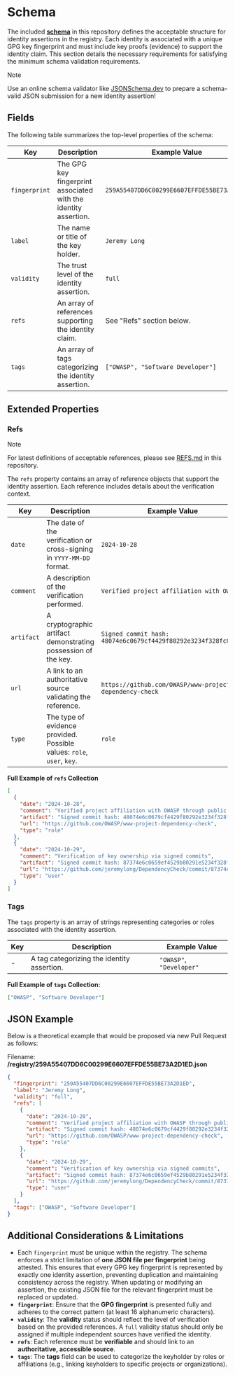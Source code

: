 # Schema
The included [**schema**](/schema.json) in this repository defines the acceptable structure for identity assertions in the registry. Each identity is associated with a unique GPG key fingerprint and must include key proofs (evidence) to support the identity claim. This section details the necessary requirements for satisfying the minimum schema validation requirements.

> [!NOTE]
> Use an online schema validator like [JSONSchema.dev](https://jsonschema.dev/) to prepare a schema-valid JSON submission for a new identity assertion!

## Fields

The following table summarizes the top-level properties of the schema:

| Key           | Description                                                      | Example Value                                              |
|---------------|------------------------------------------------------------------|------------------------------------------------------------|
| `fingerprint` | The GPG key fingerprint associated with the identity assertion. | `259A55407DD6C00299E6607EFFDE55BE73A2D1ED`                |
| `label`       | The name or title of the key holder.                             | `Jeremy Long`                                              |
| `validity`    | The trust level of the identity assertion.                      | `full`                                                    |
| `refs`        | An array of references supporting the identity claim.           | See "Refs" section below.                                  |
| `tags`        | An array of tags categorizing the identity assertion.           | `["OWASP", "Software Developer"]`                       |

## Extended Properties

### Refs
> [!NOTE]
> For latest definitions of acceptable references, please see [REFS.md](/REFS.md) in this repository.

The `refs` property contains an array of reference objects that support the identity assertion. Each reference includes details about the verification context.

| Key        | Description                                                          | Example Value                                             |
|------------|----------------------------------------------------------------------|-----------------------------------------------------------|
| `date`     | The date of the verification or cross-signing in `YYYY-MM-DD` format.| `2024-10-28`                                              |
| `comment`  | A description of the verification performed.                         | `Verified project affiliation with OWASP.`               |
| `artifact` | A cryptographic artifact demonstrating possession of the key.        | `Signed commit hash: 48074e6c0679cf4429f80292e3234f328fc870e9` |
| `url`      | A link to an authoritative source validating the reference.          | `https://github.com/OWASP/www-project-dependency-check`   |
| `type`     | The type of evidence provided. Possible values: `role`, `user`, `key`.| `role`                                                   |

**Full Example of `refs` Collection**
```json
[
  {
    "date": "2024-10-28",
    "comment": "Verified project affiliation with OWASP through public documentation",
    "artifact": "Signed commit hash: 48074e6c0679cf4429f80292e3234f328fc870e9",
    "url": "https://github.com/OWASP/www-project-dependency-check",
    "type": "role"
  },
  {
    "date": "2024-10-29",
    "comment": "Verification of key ownership via signed commits",
    "artifact": "Signed commit hash: 87374e6c0659ef4529b80291e5234f328fc671e9",
    "url": "https://github.com/jeremylong/DependencyCheck/commit/87374e6c0659",
    "type": "user"
  }
]
```

### Tags

The `tags` property is an array of strings representing categories or roles associated with the identity assertion.

| Key | Description                                       | Example Value               |
|-----|---------------------------------------------------|-----------------------------|
| -   | A tag categorizing the identity assertion.        | `"OWASP"`, `"Developer"` |

**Full Example of `tags` Collection:**
```json
["OWASP", "Software Developer"]
```

## JSON Example

Below is a theoretical example that would be proposed via new Pull Request as follows:

Filename: **/registry/259A55407DD6C00299E6607EFFDE55BE73A2D1ED.json**

```json
{
  "fingerprint": "259A55407DD6C00299E6607EFFDE55BE73A2D1ED",
  "label": "Jeremy Long",
  "validity": "full",
  "refs": [
    {
      "date": "2024-10-28",
      "comment": "Verified project affiliation with OWASP through public documentation",
      "artifact": "Signed commit hash: 48074e6c0679cf4429f80292e3234f328fc870e9",
      "url": "https://github.com/OWASP/www-project-dependency-check",
      "type": "role"
    },
    {
      "date": "2024-10-29",
      "comment": "Verification of key ownership via signed commits",
      "artifact": "Signed commit hash: 87374e6c0659ef4529b80291e5234f328fc671e9",
      "url": "https://github.com/jeremylong/DependencyCheck/commit/87374e6c0659",
      "type": "user"
    }
  ],
  "tags": ["OWASP", "Software Developer"]
}
```

## Additional Considerations & Limitations

- Each `fingerprint` must be unique within the registry. The schema enforces a strict limitation of **one JSON file per fingerprint** being attested. This ensures that every GPG key fingerprint is represented by exactly one identity assertion, preventing duplication and maintaining consistency across the registry. When updating or modifying an assertion, the existing JSON file for the relevant fingerprint must be replaced or updated.
- **`fingerprint`**: Ensure that the **GPG fingerprint** is presented fully and adheres to the correct pattern (at least 16 alphanumeric characters).
- **`validity`**: The **validity** status should reflect the level of verification based on the provided references. A `full` validity status should only be assigned if multiple independent sources have verified the identity.
- **`refs`**: Each reference must be **verifiable** and should link to an **authoritative, accessible source**.
- **`tags`**: The **tags** field can be used to categorize the keyholder by roles or affiliations (e.g., linking keyholders to specific projects or organizations).
